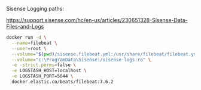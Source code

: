 
Sisense Logging paths:

https://support.sisense.com/hc/en-us/articles/230651328-Sisense-Data-Files-and-Logs

```bash
docker run -d \
  --name=filebeat \
  --user=root \
  --volume="$(pwd)/sisense.filebeat.yml:/usr/share/filebeat/filebeat.yml:ro" \
  --volume="c:\ProgramData\Sisense:/sisense-logs:ro" \
  -e -strict.perms=false \
  -e LOGSTASH_HOST=localhost \
  -e LOGSTASH_PORT=5044 \
  docker.elastic.co/beats/filebeat:7.6.2 
```